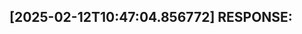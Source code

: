 [2025-02-12T10:47:04.856772] RESPONSE:
--------------------------------------------------------------------------------

